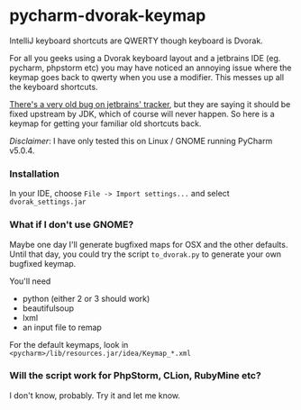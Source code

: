 # pycharm-dvorak-keymap
IntelliJ keyboard shortcuts are QWERTY though keyboard is Dvorak.

For all you geeks using a Dvorak keyboard layout and a jetbrains IDE (eg. pycharm, phpstorm etc) you may have noticed an annoying issue where the keymap goes back to qwerty when you use a modifier.  This messes up all the keyboard shortcuts.  

[There's a very old bug on jetbrains' tracker](https://youtrack.jetbrains.com/issue/IDEA-63779), but they are saying it should be fixed upstream by JDK, which of course will never happen.  So here is a keymap for getting your familiar old shortcuts back.

_Disclaimer_: I have only tested this on Linux / GNOME running PyCharm v5.0.4.  

### Installation
In your IDE, choose `File -> Import settings...` and select `dvorak_settings.jar`

### What if I don't use GNOME?
Maybe one day I'll generate bugfixed maps for OSX and the other defaults.  Until that day, you could try the script `to_dvorak.py` to generate your own bugfixed keymap.

You'll need
 - python (either 2 or 3 should work)
 - beautifulsoup
 - lxml
 - an input file to remap

For the default keymaps, look in `<pycharm>/lib/resources.jar/idea/Keymap_*.xml`

### Will the script work for PhpStorm, CLion, RubyMine etc?
I don't know, probably.  Try it and let me know.  
